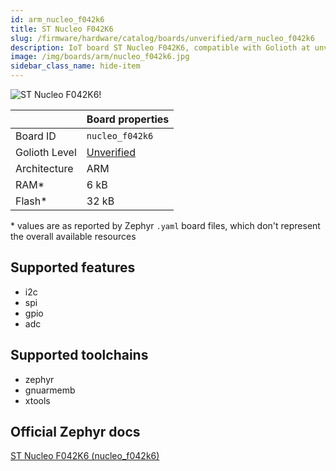 ```yaml
---
id: arm_nucleo_f042k6
title: ST Nucleo F042K6
slug: /firmware/hardware/catalog/boards/unverified/arm_nucleo_f042k6
description: IoT board ST Nucleo F042K6, compatible with Golioth at unverified level.
image: /img/boards/arm/nucleo_f042k6.jpg
sidebar_class_name: hide-item
---
```


[//]: # (This is an auto-generated file, do not edit! Changes to it will be lost upon re-generation)

![ST Nucleo F042K6!](/img/boards/arm/nucleo_f042k6.jpg "ST Nucleo F042K6")

|                | Board properties     |
| -------------  | -------------------- |
| Board ID       | `nucleo_f042k6` |
| Golioth Level  | [Unverified](/firmware/hardware#unverified-boards) |
| Architecture   | ARM |
| RAM*           | 6 kB |
| Flash*         | 32 kB |

\* values are as reported by Zephyr `.yaml` board files, which don't represent the overall available resources



## Supported features

* i2c
* spi
* gpio
* adc

## Supported toolchains

* zephyr
* gnuarmemb
* xtools

## Official Zephyr docs

[ST Nucleo F042K6 (nucleo_f042k6)](https://docs.zephyrproject.org/3.6.0/boards/arm/nucleo_f042k6/doc/index.html)
